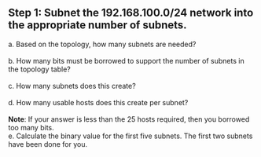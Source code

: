 ## Step 1: Subnet the 192.168.100.0/24 network into the appropriate number of subnets.
a. Based on the topology, how many subnets are needed?<br><br>
b. How many bits must be borrowed to support the number of subnets in the topology table?<br><br>
c. How many subnets does this create?<br><br>
d. How many usable hosts does this create per subnet?<br><br>
**Note**: If your answer is less than the 25 hosts required, then you borrowed too many bits.<br>
e. Calculate the binary value for the first five subnets. The first two subnets have been done for you.
